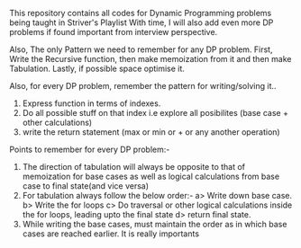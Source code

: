 This repository contains all codes for Dynamic Programming problems being taught in Striver's Playlist 
With time, I will also add even more DP problems if found important from interview perspective.

Also, The only Pattern we need to remember for any DP problem.
First, Write the Recursive function, then make memoization from it and then make Tabulation. Lastly, if possible space optimise it. 

Also, for every DP problem, remember the pattern for writing/solving it..

1. Express function in terms of indexes.
2. Do all possible stuff on that index i.e explore all posibilites (base case + other calculations)
3. write the return statement (max or min or + or any another operation)

Points to remember for every DP problem:-
1. The direction of tabulation will always be opposite to that of memoization for base cases as well as logical calculations from base case to final state(and vice versa)
2. For tabulation always follow the below order:-
    a> Write down base case.
    b> Write the for loops
    c> Do traversal or other logical calculations inside the for loops, leading upto the final state
    d> return final state.
3. While writing the base cases, must maintain the order as in which base cases are reached earlier. It is really importants
